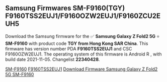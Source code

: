 <h2>Samsung Firmwares SM-F9160(TGY) F9160TSS2EUJ1/F9160OZW2EUJ1/F9160ZCU2EUH5</h2>
Download the Samsung firmware for the ✅ <strong>Samsung Galaxy Z Fold2 5G </strong> ⭐ <strong>SM-F9160</strong> with product code <strong>TGY</strong> <strong> from Hong Kong SAR China</strong>. This firmware has version number PDA <strong>F9160TSS2EUJ1</strong> and CSC F9160OZW2EUJ1. The operating system of this firmware is Android R , with build date 2021-11-05. Changelist <strong>22340428</strong>.


[SM-F9160](https://samfirm.shop/samsung/model/SM-F9160)
[F9160TSS2EUJ1](https://samfirm.shop/samsung/pda/F9160TSS2EUJ1)
[Download Firmware Samsung Galaxy Z Fold2 5G SM-F9160](https://samfirm.shop/samsung/firmware/472237)
